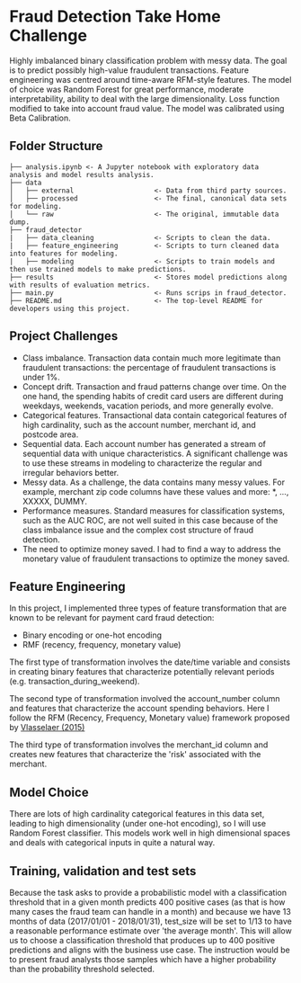 # Fraud Detection Take Home Challenge

Highly imbalanced binary classification problem with messy data. The goal is to predict possibly high-value fraudulent transactions. Feature engineering was centred around time-aware RFM-style features. The model of choice was Random Forest for great performance, moderate interpretability, ability to deal with the large dimensionality. Loss function modified to take into account fraud value. The model was calibrated using Beta Calibration.

## Folder Structure

```
├── analysis.ipynb <- A Jupyter notebook with exploratory data analysis and model results analysis.             
├── data
│   ├── external                    <- Data from third party sources.
│   ├── processed                   <- The final, canonical data sets for modeling.
│   └── raw                         <- The original, immutable data dump.
├── fraud_detector                  
|   ├── data_cleaning               <- Scripts to clean the data. 
|   ├── feature_engineering         <- Scripts to turn cleaned data into features for modeling.
|   ├── modeling                    <- Scripts to train models and then use trained models to make predictions.
├── results                         <- Stores model predictions along with results of evaluation metrics.
├── main.py                         <- Runs scrips in fraud_detector.
├── README.md                       <- The top-level README for developers using this project.
```

## Project Challenges

* Class imbalance. Transaction data contain much more legitimate than fraudulent transactions: the percentage of fraudulent transactions is under 1%. 
* Concept drift. Transaction and fraud patterns change over time. On the one hand, the spending habits of credit card users are different during weekdays, weekends, vacation periods, and more generally evolve.
* Categorical features. Transactional data contain categorical features of high cardinality, such as the account number, merchant id, and postcode area.
* Sequential data. Each account number has generated a stream of sequential data with unique characteristics. A significant challenge was to use these streams in modeling to characterize the regular and irregular behaviors better.
* Messy data. As a challenge, the data contains many messy values. For example, merchant zip code columns have these values and more: *, ..., XXXXX, DUMMY.
* Performance measures. Standard measures for classification systems, such as the AUC ROC, are not well suited in this case because of the class imbalance issue and the complex cost structure of fraud detection. 
* The need to optimize money saved. I had to find a way to address the monetary value of fraudulent transactions to optimize the money saved.

## Feature Engineering

In this project, I implemented three types of feature transformation that are known to be relevant for payment card fraud detection:
* Binary encoding or one-hot encoding
* RMF (recency, frequency, monetary value)

The first type of transformation involves the date/time variable and consists in creating binary features that characterize potentially relevant periods (e.g. transaction_during_weekend).

The second type of transformation involved the account_number column and features that characterize the account spending behaviors. Here I follow the RFM (Recency, Frequency, Monetary value) framework proposed by [Vlasselaer (2015)](https://www.sciencedirect.com/science/article/abs/pii/S0167923615000846)

The third type of transformation involves the merchant_id column and creates new features that characterize the 'risk' associated with the merchant. 

## Model Choice
There are lots of high cardinality categorical features in this data set, leading to high
dimensionality (under one-hot encoding), so I will use Random Forest classifier.
This models work well in high dimensional spaces and deals with categorical inputs in quite a 
natural way.

## Training, validation and test sets

Because the task asks to provide a probabilistic model with a classification threshold that in a given 
month predicts 400 positive cases (as that is how many cases the fraud team can handle in a month)
and because we have 13 months of data (2017/01/01 - 2018/01/31), test_size will be set to 1/13 to have a reasonable performance estimate over 'the average month'. This will allow us to choose a classification threshold that produces up to 400 positive predictions and aligns
with the business use case. The instruction would be to present fraud analysts those samples which have a higher probability than the probability threshold selected.
